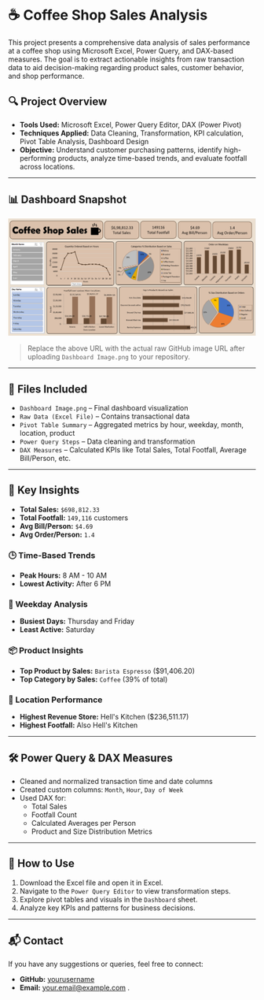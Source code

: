 # ☕ Coffee Shop Sales Analysis

This project presents a comprehensive data analysis of sales performance at a coffee shop using Microsoft Excel, Power Query, and DAX-based measures. The goal is to extract actionable insights from raw transaction data to aid decision-making regarding product sales, customer behavior, and shop performance.

## 🔍 Project Overview

- **Tools Used:** Microsoft Excel, Power Query Editor, DAX (Power Pivot)
- **Techniques Applied:** Data Cleaning, Transformation, KPI calculation, Pivot Table Analysis, Dashboard Design
- **Objective:** Understand customer purchasing patterns, identify high-performing products, analyze time-based trends, and evaluate footfall across locations.

---

## 📊 Dashboard Snapshot

![Dashboard](https://github.com/roshnipalesha/Coffee-Shop-Sales-Analysis/blob/main/Dashboard.png)

> Replace the above URL with the actual raw GitHub image URL after uploading `Dashboard Image.png` to your repository.

---

## 📁 Files Included

- `Dashboard Image.png` – Final dashboard visualization
- `Raw Data (Excel File)` – Contains transactional data
- `Pivot Table Summary` – Aggregated metrics by hour, weekday, month, location, product
- `Power Query Steps` – Data cleaning and transformation
- `DAX Measures` – Calculated KPIs like Total Sales, Total Footfall, Average Bill/Person, etc.

---

## 📌 Key Insights

- **Total Sales:** `$698,812.33`
- **Total Footfall:** `149,116` customers
- **Avg Bill/Person:** `$4.69`
- **Avg Order/Person:** `1.4`

### 🕒 Time-Based Trends

- **Peak Hours:** 8 AM - 10 AM
- **Lowest Activity:** After 6 PM

### 📆 Weekday Analysis

- **Busiest Days:** Thursday and Friday
- **Least Active:** Saturday

### 📦 Product Insights

- **Top Product by Sales:** `Barista Espresso` ($91,406.20)
- **Top Category by Sales:** `Coffee` (39% of total)

### 📍 Location Performance

- **Highest Revenue Store:** Hell's Kitchen ($236,511.17)
- **Highest Footfall:** Also Hell's Kitchen

---

## 🛠 Power Query & DAX Measures

- Cleaned and normalized transaction time and date columns
- Created custom columns: `Month`, `Hour`, `Day of Week`
- Used DAX for:
  - Total Sales
  - Footfall Count
  - Calculated Averages per Person
  - Product and Size Distribution Metrics

---

## 📌 How to Use

1. Download the Excel file and open it in Excel.
2. Navigate to the `Power Query Editor` to view transformation steps.
3. Explore pivot tables and visuals in the `Dashboard` sheet.
4. Analyze key KPIs and patterns for business decisions.

---

## 📬 Contact

If you have any suggestions or queries, feel free to connect:

- **GitHub:** [yourusername](https://github.com/yourusername)
- **Email:** your.email@example.com
.
